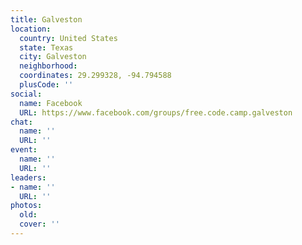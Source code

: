 ```yaml
---
title: Galveston
location:
  country: United States
  state: Texas
  city: Galveston
  neighborhood: 
  coordinates: 29.299328, -94.794588
  plusCode: ''
social:
  name: Facebook
  URL: https://www.facebook.com/groups/free.code.camp.galveston
chat:
  name: ''
  URL: ''
event:
  name: ''
  URL: ''
leaders:
- name: ''
  URL: ''
photos:
  old: 
  cover: ''
---
```

